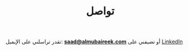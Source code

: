 ﻿---
title: "تواصل"
draft: false
---

تقدر تراسلني على الإيميل: **saad@almubaireek.com**
أو تضيفني على [LinkedIn](https://www.linkedin.com/in/saad-khaild-almubaireek)
